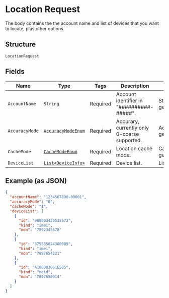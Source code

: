 
# Location Request

The body contains the the account name and list of devices that you want to locate, plus other options.

## Structure

`LocationRequest`

## Fields

| Name | Type | Tags | Description | Getter | Setter |
|  --- | --- | --- | --- | --- | --- |
| `AccountName` | `String` | Required | Account identifier in "##########-#####". | String getAccountName() | setAccountName(String accountName) |
| `AccuracyMode` | [`AccuracyModeEnum`](../../doc/models/accuracy-mode-enum.md) | Required | Accurary, currently only 0-coarse supported. | AccuracyModeEnum getAccuracyMode() | setAccuracyMode(AccuracyModeEnum accuracyMode) |
| `CacheMode` | [`CacheModeEnum`](../../doc/models/cache-mode-enum.md) | Required | Location cache mode. | CacheModeEnum getCacheMode() | setCacheMode(CacheModeEnum cacheMode) |
| `DeviceList` | [`List<DeviceInfo>`](../../doc/models/device-info.md) | Required | Device list. | List<DeviceInfo> getDeviceList() | setDeviceList(List<DeviceInfo> deviceList) |

## Example (as JSON)

```json
{
  "accountName": "1234567890-00001",
  "accuracyMode": "0",
  "cacheMode": "1",
  "deviceList": [
    {
      "id": "980003420535573",
      "kind": "imei",
      "mdn": "7892345678"
    },
    {
      "id": "375535024300089",
      "kind": "imei",
      "mdn": "7897654321"
    },
    {
      "id": "A100003861E585",
      "kind": "meid",
      "mdn": "7897650914"
    }
  ]
}
```

